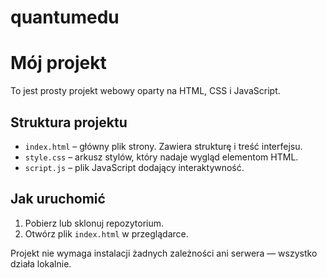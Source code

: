 # quantumedu
# Mój projekt

To jest prosty projekt webowy oparty na HTML, CSS i JavaScript.

## Struktura projektu

- `index.html` – główny plik strony. Zawiera strukturę i treść interfejsu.
- `style.css` – arkusz stylów, który nadaje wygląd elementom HTML.
- `script.js` – plik JavaScript dodający interaktywność.

## Jak uruchomić

1. Pobierz lub sklonuj repozytorium.
2. Otwórz plik `index.html` w przeglądarce.

Projekt nie wymaga instalacji żadnych zależności ani serwera — wszystko działa lokalnie.
